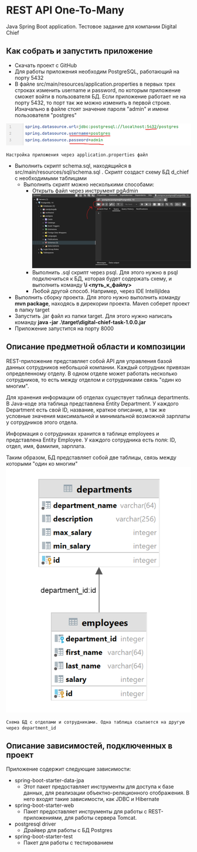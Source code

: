 # REST API One-To-Many
Java Spring Boot application. Тестовое задание для компании Digital Chief

## Как собрать и запустить приложение
* Скачать проект с GitHub
* Для работы приложения необходим PostgreSQL, работающий на порту 5432
* В файле src/main/resources/application.properties в первых трех строках изменить username и password, по которым
приложение сможет войти в пользователя БД. Если приложение работает не на порту 5432, то порт так же можно изменить в
первой строке. Изначально в файле стоят значение пароля "admin" и имени пользователя "postgres"

![application.properties](misc/images/pic1.png)

    Настройка приложения через application.properties файл

* Выполнить скрипт schema.sql, находящийся в src/main/resources/sql/schema.sql . Скрипт создаст схему БД d_chief c
необходимыми таблицами
    * Выполнить скрипт можно несколькими способами:
      * Открыть файл через инструмент pgAdmin ![pgAdmin](misc/images/pic2.png)
      * Выполнить .sql скрипт через psql. Для этого нужно в psql подключиться к БД, которая будет содержать схему, 
      и выполнить команду **\i <путь_к_файлу>**
      * Любой другой способ. Например, через IDE IntellijIdea
* Выполнить сборку проекта. Для этого нужно выполнить команду **mvn package**, находясь в дирекории проекта.
Maven соберет проект в папку target 
* Запустить .jar файл из папки target. Для этого нужно написать команду
**java -jar .\target\digital-chief-task-1.0.0.jar**
* Приложение запустится на порту 8000

## Описание предметной области и композиции

REST-приложение представляет собой API для управления базой данных сотрудников небольшой компании. 
Каждый сотрудник привязан определенному отделу. В одном отделе может работать несколько сотрудников,
то есть между отделом и сотрудниками связь "один ко многим".

Для хранения информации об отделах существует таблица departments.
В Java-коде эта таблица представлена Entity Department. У каждого Department есть свой ID,
название, краткое описание, а так же условные значения максимальной и минимальной возможной зарплаты
у сотрудников этого отдела. 

Информация о сотрудниках хранится в таблице employees и представлена Entity Employee.
У каждого сотрудника есть поля: ID, отдел, имя, фамилия, зарплата. 

Таким образом, БД представляет собой две таблицы, связь между которыми "один ко многим"
![tables](misc/images/ORM_diagram.png)

    Схема БД с отделами и сотрудниками. Одна таблица ссылается на другую через department_id
## Описание зависимостей, подключенных в проект

Приложение содержит следующие зависимости:
* spring-boot-starter-data-jpa
  * Этот пакет предоставляет инструменты для доступа к базе данных, для реализации объектно-реляционного отображения.
В него входят такие зависимости, как JDBC и Hibernate
* spring-boot-starter-web
  * Пакет предоставляет инструменты для работы с REST-приложениями, для работы сервера Tomcat.
* postgresql driver
  * Драйвер для работы с БД Postgres
* spring-boot-starter-test
  * Пакет для работы с тестированием